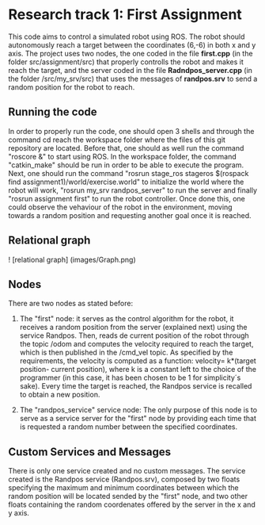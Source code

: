 # Research track 1: First Assignment
This code aims to control a simulated robot using ROS. The robot should autonomously reach a target between the coordinates (6,-6) in both 
x and y axis. The project uses two nodes, the one coded in the file **first.cpp** (in the folder src/assignment/src) that properly controlls the robot and makes it reach the target, and the server coded in the file **Radndpos_server.cpp** (in the folder 
/src/my_srv/src) that uses the messages of **randpos.srv** to send a random position for the robot to reach.

## Running the code
In order to properly run the code, one should open 3 shells and through the command cd reach the workspace folder where the files of this git repository are located. Before that, one should as well run the command "roscore &" to start using ROS. In the workspace folder, the 
command "catkin_make" should be run in order to be able to execute the program. 
Next, one should run the command "rosrun stage_ros stageros $(rospack find assignment1)/world/exercise.world" to initialize the world where
the robot will work, "rosrun my_srv randpos_server" to run the server and finally "rosrun assignment first" to run the robot controller.
Once done this, one could observe the vehaviour of the robot in the environment, moving towards a random position and requesting another 
goal once it is reached.

## Relational graph
! [relational graph] (images/Graph.png)

## Nodes
There are two nodes as stated before:

 1. The "first" node: it serves as the control algorithm for the robot, it receives a random position from the server (explained next) 
 using the service Randpos. Then, reads de current position of the robot through the topic /odom and computes the velocity required to
 reach the target, which is then published in the /cmd_vel topic. As specified by the requirements, the velocity is computed as a
 function: velocity= k*(target position- current position), where k is a constant left to the choice of the programmer (in this case, 
 it has been chosen to be 1 for simplicity´s sake). Every time the target is reached, the Randpos service is recalled to obtain a new
 position.
 
 2. The "randpos_service" service node: The only purpose of this node is to serve as a service server for the "first" node by providing
 each time that is requested a random number between the specified coordinates. 
 
## Custom Services and Messages
There is only one service created and no custom messages. 
The service created is the Randpos service (Randpos.srv), composed by two floats specifying the maximum and minimum coordinates between
 which the random position will be located sended by the "first" node, and two other floats containing the random coordenates offered by
 the server in the x and y axis.
 
